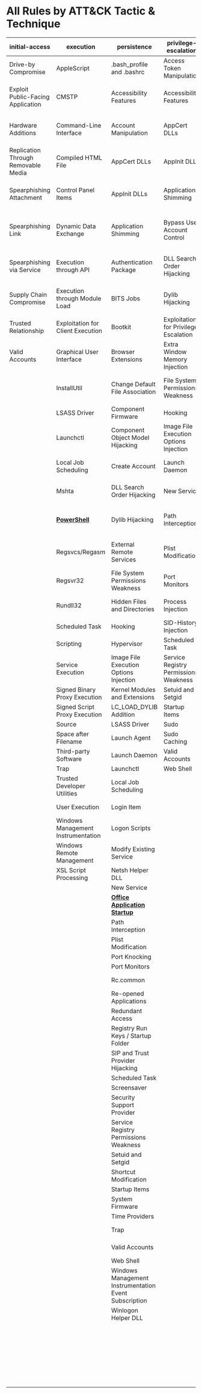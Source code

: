 # All Rules by ATT&CK Tactic & Technique
| initial-access | execution | persistence | privilege-escalation | defense-evasion | credential-access | discovery | lateral-movement | collection | exfiltration | command-and-control |
|-----|-----|-----|-----|-----|-----|-----|-----|-----|-----|-----|
| Drive-by Compromise  | AppleScript | .bash_profile and .bashrc | Access Token Manipulation | Access Token Manipulation | Account Manipulation | Account Discovery | AppleScript | Audio Capture | Automated Exfiltration  | Commonly Used Port  |
| Exploit Public-Facing Application  | CMSTP | Accessibility Features | Accessibility Features | BITS Jobs | Bash History | Application Window Discovery | Application Deployment Software  | Automated Collection | Data Compressed | Communication Through Removable Media  |
| Hardware Additions  | Command-Line Interface | Account Manipulation | AppCert DLLs  | Binary Padding | Brute Force | Browser Bookmark Discovery | Distributed Component Object Model  | Clipboard Data | Data Encrypted | Connection Proxy |
| Replication Through Removable Media  | Compiled HTML File | AppCert DLLs  | AppInit DLLs | Bypass User Account Control | Credential Dumping | File and Directory Discovery | Exploitation of Remote Services  | Data Staged | Data Transfer Size Limits | Custom Command and Control Protocol  |
| Spearphishing Attachment | Control Panel Items  | AppInit DLLs | Application Shimming | CMSTP | Credentials in Files | Network Service Scanning | Logon Scripts | Data from Information Repositories  | Exfiltration Over Alternative Protocol | Custom Cryptographic Protocol  |
| Spearphishing Link  | Dynamic Data Exchange | Application Shimming | Bypass User Account Control | Clear Command History | Credentials in Registry | Network Share Discovery | Pass the Hash | Data from Local System | Exfiltration Over Command and Control Channel  | Data Encoding |
| Spearphishing via Service  | Execution through API  | Authentication Package  | DLL Search Order Hijacking  | Code Signing  | Exploitation for Credential Access  | Network Sniffing | Pass the Ticket  | Data from Network Shared Drive  | Exfiltration Over Other Network Medium  | Data Obfuscation  |
| Supply Chain Compromise  | Execution through Module Load  | BITS Jobs | Dylib Hijacking  | Compiled HTML File | Forced Authentication  | Password Policy Discovery | Remote Desktop Protocol | Data from Removable Media  | Exfiltration Over Physical Medium  | Domain Fronting  |
| Trusted Relationship  | Exploitation for Client Execution  | Bootkit  | Exploitation for Privilege Escalation  | Component Firmware  | Hooking | Peripheral Device Discovery  | Remote File Copy | Email Collection | Scheduled Transfer  | Fallback Channels  |
| Valid Accounts  | Graphical User Interface  | Browser Extensions | Extra Window Memory Injection  | Component Object Model Hijacking | Input Capture | Permission Groups Discovery | Remote Services  | Input Capture |  | Multi-Stage Channels  |
|  | InstallUtil | Change Default File Association | File System Permissions Weakness  | Control Panel Items  | Input Prompt | Process Discovery | Replication Through Removable Media  | Man in the Browser  |  | Multi-hop Proxy  |
|  | LSASS Driver  | Component Firmware  | Hooking | DCShadow | Kerberoasting  | Query Registry | SSH Hijacking  | Screen Capture |  | Multiband Communication  |
|  | Launchctl | Component Object Model Hijacking | Image File Execution Options Injection | DLL Search Order Hijacking  | Keychain | Remote System Discovery | Shared Webroot  | Video Capture  |  | Multilayer Encryption  |
|  | Local Job Scheduling | Create Account | Launch Daemon | DLL Side-Loading  | LLMNR/NBT-NS Poisoning  | Security Software Discovery | Taint Shared Content  |  |  | Port Knocking  |
|  | Mshta | DLL Search Order Hijacking  | New Service | Deobfuscate/Decode Files or Information | Network Sniffing | System Information Discovery | Third-party Software  |  |  | Remote Access Tools  |
|  | [**PowerShell**](./T1086/T1086.md) | Dylib Hijacking  | Path Interception  | Disabling Security Tools | Password Filter DLL | System Network Configuration Discovery | Windows Admin Shares |  |  | Remote File Copy |
|  | Regsvcs/Regasm | External Remote Services  | Plist Modification | Exploitation for Defense Evasion  | Private Keys | System Network Connections Discovery | Windows Remote Management |  |  | Standard Application Layer Protocol |
|  | Regsvr32 | File System Permissions Weakness  | Port Monitors  | Extra Window Memory Injection  | Securityd Memory  | System Owner/User Discovery |  |  |  | Standard Cryptographic Protocol  |
|  | Rundll32 | Hidden Files and Directories | Process Injection | File Deletion | Two-Factor Authentication Interception  | System Service Discovery |  |  |  | Standard Non-Application Layer Protocol  |
|  | Scheduled Task | Hooking | SID-History Injection  | File Permissions Modification |  | System Time Discovery |  |  |  | Uncommonly Used Port |
|  | Scripting | Hypervisor | Scheduled Task | File System Logical Offsets  |  |  |  |  |  | Web Service  |
|  | Service Execution | Image File Execution Options Injection | Service Registry Permissions Weakness  | Gatekeeper Bypass |  |  |  |  |  |  |
|  | Signed Binary Proxy Execution | Kernel Modules and Extensions  | Setuid and Setgid | HISTCONTROL |  |  |  |  |  |  |
|  | Signed Script Proxy Execution | LC_LOAD_DYLIB Addition  | Startup Items | Hidden Files and Directories |  |  |  |  |  |  |
|  | Source | LSASS Driver  | Sudo | Hidden Users |  |  |  |  |  |  |
|  | Space after Filename | Launch Agent | Sudo Caching | Hidden Window  |  |  |  |  |  |  |
|  | Third-party Software  | Launch Daemon | Valid Accounts  | Image File Execution Options Injection |  |  |  |  |  |  |
|  | Trap | Launchctl | Web Shell | Indicator Blocking  |  |  |  |  |  |  |
|  | Trusted Developer Utilities | Local Job Scheduling |  | Indicator Removal from Tools  |  |  |  |  |  |  |
|  | User Execution  | Login Item  |  | Indicator Removal on Host |  |  |  |  |  |  |
|  | Windows Management Instrumentation | Logon Scripts |  | Indirect Command Execution |  |  |  |  |  |  |
|  | Windows Remote Management | Modify Existing Service |  | Install Root Certificate |  |  |  |  |  |  |
|  | XSL Script Processing | Netsh Helper DLL |  | InstallUtil |  |  |  |  |  |  |
|  |  | New Service |  | LC_MAIN Hijacking  |  |  |  |  |  |  |
|  |  | [**Office Application Startup**](./T1137/T1137.md)  |  | Launchctl |  |  |  |  |  |  |
|  |  | Path Interception  |  | Masquerading |  |  |  |  |  |  |
|  |  | Plist Modification |  | Modify Registry |  |  |  |  |  |  |
|  |  | Port Knocking  |  | Mshta |  |  |  |  |  |  |
|  |  | Port Monitors  |  | NTFS File Attributes |  |  |  |  |  |  |
|  |  | Rc.common |  | Network Share Connection Removal |  |  |  |  |  |  |
|  |  | Re-opened Applications |  | Obfuscated Files or Information |  |  |  |  |  |  |
|  |  | Redundant Access  |  | Plist Modification |  |  |  |  |  |  |
|  |  | Registry Run Keys / Startup Folder |  | Port Knocking  |  |  |  |  |  |  |
|  |  | SIP and Trust Provider Hijacking  |  | Process Doppelgänging  |  |  |  |  |  |  |
|  |  | Scheduled Task |  | Process Hollowing  |  |  |  |  |  |  |
|  |  | Screensaver |  | Process Injection |  |  |  |  |  |  |
|  |  | Security Support Provider |  | Redundant Access  |  |  |  |  |  |  |
|  |  | Service Registry Permissions Weakness  |  | Regsvcs/Regasm |  |  |  |  |  |  |
|  |  | Setuid and Setgid |  | Regsvr32 |  |  |  |  |  |  |
|  |  | Shortcut Modification  |  | Rootkit |  |  |  |  |  |  |
|  |  | Startup Items |  | Rundll32 |  |  |  |  |  |  |
|  |  | System Firmware  |  | SIP and Trust Provider Hijacking  |  |  |  |  |  |  |
|  |  | Time Providers  |  | Scripting |  |  |  |  |  |  |
|  |  | Trap |  | Signed Binary Proxy Execution |  |  |  |  |  |  |
|  |  | Valid Accounts  |  | Signed Script Proxy Execution |  |  |  |  |  |  |
|  |  | Web Shell |  | Software Packing  |  |  |  |  |  |  |
|  |  | Windows Management Instrumentation Event Subscription |  | Space after Filename |  |  |  |  |  |  |
|  |  | Winlogon Helper DLL |  | Template Injection  |  |  |  |  |  |  |
|  |  |  |  | Timestomp |  |  |  |  |  |  |
|  |  |  |  | Trusted Developer Utilities |  |  |  |  |  |  |
|  |  |  |  | Valid Accounts  |  |  |  |  |  |  |
|  |  |  |  | Web Service  |  |  |  |  |  |  |
|  |  |  |  | XSL Script Processing |  |  |  |  |  |  |
